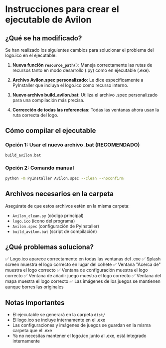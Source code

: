 # Instrucciones para crear el ejecutable de Avilon

## ¿Qué se ha modificado?

Se han realizado los siguientes cambios para solucionar el problema del logo.ico en el ejecutable:

1. **Nueva función `resource_path()`**: Maneja correctamente las rutas de recursos tanto en modo desarrollo (.py) como en ejecutable (.exe).

2. **Archivo Avilon.spec personalizado**: Le dice específicamente a PyInstaller que incluya el logo.ico como recurso interno.

3. **Nuevo archivo build_avilon.bat**: Utiliza el archivo .spec personalizado para una compilación más precisa.

4. **Corrección de todas las referencias**: Todas las ventanas ahora usan la ruta correcta del logo.

## Cómo compilar el ejecutable

### Opción 1: Usar el nuevo archivo .bat (RECOMENDADO)
```bash
build_avilon.bat
```

### Opción 2: Comando manual
```bash
python -m PyInstaller Avilon.spec --clean --noconfirm
```

## Archivos necesarios en la carpeta

Asegúrate de que estos archivos estén en la misma carpeta:
- `Avilon_clean.py` (código principal)
- `logo.ico` (icono del programa)
- `Avilon.spec` (configuración de PyInstaller)
- `build_avilon.bat` (script de compilación)

## ¿Qué problemas soluciona?

✅ Logo.ico aparece correctamente en todas las ventanas del .exe
✅ Splash screen muestra el logo correcto en lugar del cohete
✅ Ventana "Acerca de" muestra el logo correcto
✅ Ventana de configuración muestra el logo correcto
✅ Ventana de añadir juego muestra el logo correcto
✅ Ventana del mapa muestra el logo correcto
✅ Las imágenes de los juegos se mantienen aunque borres las originales

## Notas importantes

- El ejecutable se generará en la carpeta `dist/`
- El logo.ico se incluye internamente en el .exe
- Las configuraciones y imágenes de juegos se guardan en la misma carpeta que el .exe
- Ya no necesitas mantener el logo.ico junto al .exe, está integrado internamente